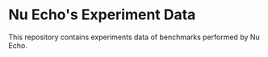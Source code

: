 # Nu Echo's Experiment Data

This repository contains experiments data of benchmarks performed by Nu Echo.
